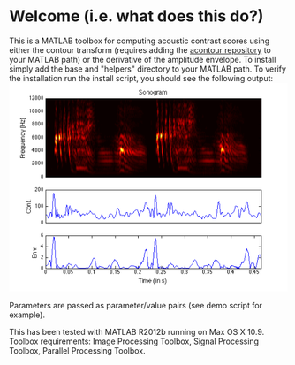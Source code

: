 # Welcome (i.e. what does this do?)

This is a MATLAB toolbox for computing acoustic contrast scores using either the contour transform (requires adding the [acontour repository](https://github.com/jmarkow/acontour) to your MATLAB path) or the derivative of the amplitude envelope.  To install simply add the base and "helpers" directory to your MATLAB path.  To verify the installation run the install script, you should see the following output: ![Demo output](/acontrast_demo.png?raw=true "Demo output") 

Parameters are passed as parameter/value pairs (see demo script for example).

This has been tested with MATLAB R2012b running on Max OS X 10.9.  Toolbox requirements:  Image Processing Toolbox, Signal Processing Toolbox, Parallel Processing Toolbox.













